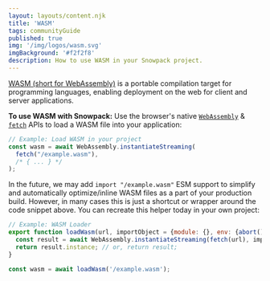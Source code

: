 ```yaml
---
layout: layouts/content.njk
title: 'WASM'
tags: communityGuide
published: true
img: '/img/logos/wasm.svg'
imgBackground: '#f2f2f8'
description: How to use WASM in your Snowpack project.
---
```


[WASM (short for WebAssembly)](https://webassembly.org/) is a portable compilation target for programming languages, enabling deployment on the web for client and server applications.

**To use WASM with Snowpack:** Use the browser's native [`WebAssembly`](https://developer.mozilla.org/en-US/docs/Web/JavaScript/Reference/Global_Objects/WebAssembly) & [`fetch`](https://developer.mozilla.org/en-US/docs/Web/API/Fetch_API) APIs to load a WASM file into your application:

```js
// Example: Load WASM in your project
const wasm = await WebAssembly.instantiateStreaming(
  fetch("/example.wasm"), 
  /* { ... } */
);
```

In the future, we may add `import "/example.wasm"` ESM support to simplify and automatically optimize/inline WASM files as a part of your production build. However, in many cases this is just a shortcut or wrapper around the code snippet above. You can recreate this helper today in your own project:

```js
// Example: WASM Loader
export function loadWasm(url, importObject = {module: {}, env: {abort() {}}}) => {
  const result = await WebAssembly.instantiateStreaming(fetch(url), importObject);
  return result.instance; // or, return result;
}

const wasm = await loadWasm('/example.wasm');
```